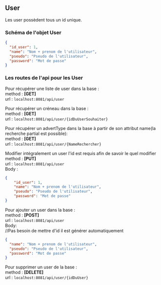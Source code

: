 ## User

Les user possèdent tous un id unique.

### Schéma de l'objet User

```json
{
  "id_user": 1,
  "name": "Nom + prenom de l'utilisateur",
  "pseudo": "Pseudo de l'utilisateur",
  "password": "Mot de passe"
}
```

### Les routes de l'api pour les User

Pour récupérer une liste de user dans la base :</br>
method : **[GET]**</br>
url : `localhost:8081/api/user`</br>

Pour récupérer un créneau dans la base :</br>
method : **[GET]**</br>
url : `localhost:8081/api/user/{idDuUserSouhaiter}`</br>

Pour récupérer un advertType dans la base à partir de son attribut name(la recherche
partial est possible):</br>
method : **[GET]**</br>
url : `localhost:8081/api/user/{NameRechercher}`</br>

Modifier intégralement un user l'id est requis afin de savoir le quel modifier</br>
method : **[PUT]** </br>
url : `localhost:8081/api/user`</br>
Body :</br>
```json
{
    "id_user": 1,
    "name": "Nom + prenom de l'utilisateur",
    "pseudo": "Pseudo de l'utilisateur",
    "password": "Mot de passe"
}
```

Pour ajouter un user dans la base :</br>
method : **[POST]**</br>
url : `localhost:8081/api/user`</br>
Body:</br>
//Pas besoin de mettre d'id il est générer automatiquement</br>
```json
{
  "name": "Nom + prenom de l'utilisateur",
  "pseudo": "Pseudo de l'utilisateur",
  "password": "Mot de passe"
}
```

Pour supprimer un user de la base :</br>
method : **[DELETE]**</br>
url : `localhost:8081/api/user/{idDuUser}`</br>












